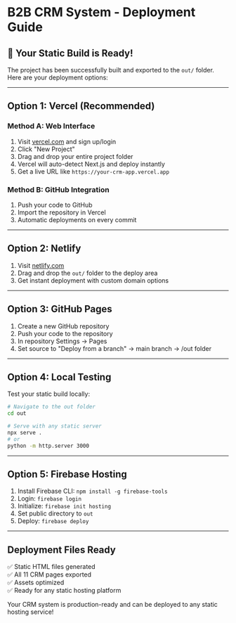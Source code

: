 # B2B CRM System - Deployment Guide

## 🚀 **Your Static Build is Ready!**

The project has been successfully built and exported to the `out/` folder. Here are your deployment options:

---

## **Option 1: Vercel (Recommended)**

### Method A: Web Interface
1. Visit [vercel.com](https://vercel.com) and sign up/login
2. Click "New Project" 
3. Drag and drop your entire project folder
4. Vercel will auto-detect Next.js and deploy instantly
5. Get a live URL like `https://your-crm-app.vercel.app`

### Method B: GitHub Integration
1. Push your code to GitHub
2. Import the repository in Vercel
3. Automatic deployments on every commit

---

## **Option 2: Netlify**

1. Visit [netlify.com](https://netlify.com)
2. Drag and drop the `out/` folder to the deploy area
3. Get instant deployment with custom domain options

---

## **Option 3: GitHub Pages**

1. Create a new GitHub repository
2. Push your code to the repository
3. In repository Settings → Pages
4. Set source to "Deploy from a branch" → main branch → /out folder

---

## **Option 4: Local Testing**

Test your static build locally:
```bash
# Navigate to the out folder
cd out

# Serve with any static server
npx serve .
# or
python -m http.server 3000
```

---

## **Option 5: Firebase Hosting**

1. Install Firebase CLI: `npm install -g firebase-tools`
2. Login: `firebase login`
3. Initialize: `firebase init hosting`
4. Set public directory to `out`
5. Deploy: `firebase deploy`

---

## **Deployment Files Ready**

✅ Static HTML files generated  
✅ All 11 CRM pages exported  
✅ Assets optimized  
✅ Ready for any static hosting platform  

Your CRM system is production-ready and can be deployed to any static hosting service!